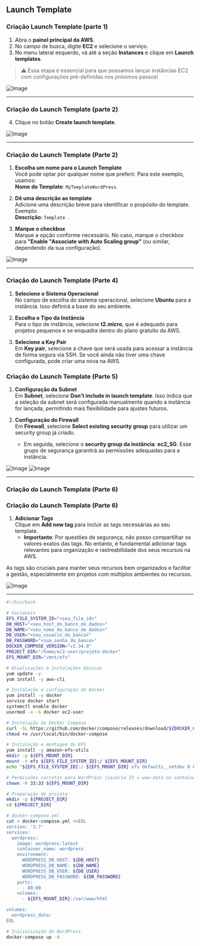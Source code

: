 ## Launch Template  
### Criação Launch Template  (parte 1)

1. Abra o **painel principal da AWS**.
2. No campo de busca, digite **EC2** e selecione o serviço.
3. No menu lateral esquerdo, vá até a seção **Instances** e clique em **Launch templates**.

> ⚠️ Essa etapa é essencial para que possamos lançar instâncias EC2 com configurações pré-definidas nos próximos passos!

<img src="https://github.com/user-attachments/assets/f7897045-1ec7-4a7e-85df-52c7979ece5b" alt="Image">

---
### Criação do Launch Template (parte 2)

4. Clique no botão **Create launch template**.


<img src="https://github.com/user-attachments/assets/62a1633f-2952-45f6-ba7f-88c365efb61c" alt="Image">

---
### Criação do Launch Template (Parte 2)

1. **Escolha um nome para o Launch Template**  
   Você pode optar por qualquer nome que preferir. Para este exemplo, usamos:  
   **Nome do Template**: `MyTemplateWordPress`.

2. **Dê uma descrição ao template**  
   Adicione uma descrição breve para identificar o propósito do template. Exemplo:  
   **Descrição**: `Template `.

3. **Marque o checkbox**  
   Marque a opção conforme necessário. No caso, marque o checkbox para **"Enable "Associate with Auto Scaling group"** (ou similar, dependendo da sua configuração).

<img src="https://github.com/user-attachments/assets/991e638a-cc75-4dc2-9fb3-cb964c4b70fe" alt="Image">

---

### Criação do Launch Template (Parte 4)

1. **Selecione o Sistema Operacional**  
   No campo de escolha do sistema operacional, selecione **Ubuntu** para a instância. Isso definirá a base do seu ambiente.

2. **Escolha o Tipo da Instância**  
   Para o tipo de instância, selecione **t2.micro**, que é adequado para projetos pequenos e se enquadra dentro do plano gratuito da AWS.

3. **Selecione a Key Pair**  
   Em **Key pair**, selecione a chave que será usada para acessar a instância de forma segura via SSH. Se você ainda não tiver uma chave configurada, pode criar uma nova na AWS.

### Criação do Launch Template (Parte 5)

1. **Configuração da Subnet**  
   Em **Subnet**, selecione **Don't include in launch template**. Isso indica que a seleção da subnet será configurada manualmente quando a instância for lançada, permitindo mais flexibilidade para ajustes futuros.

2. **Configuração do Firewall**  
   Em **Firewall**, selecione **Select existing security group** para utilizar um security group já criado.  
   - Em seguida, selecione o **security group da instância**: **ec2_SG**. Esse grupo de segurança garantirá as permissões adequadas para a instância.

<img src="https://github.com/user-attachments/assets/fbeb118a-2218-4c9d-b8db-15cfb04de7fe" alt="Image">


<img src="https://github.com/user-attachments/assets/062f7e88-2686-450d-8eea-4cf3e4d37975" alt="Image">

---
### Criação do Launch Template (Parte 6)

### Criação do Launch Template (Parte 6)

1. **Adicionar Tags**  
   Clique em **Add new tag** para incluir as tags necessárias ao seu template.  
   - **Importante**: Por questões de segurança, não posso compartilhar os valores exatos das tags. No entanto, é fundamental adicionar tags relevantes para organização e rastreabilidade dos seus recursos na AWS.

As tags são cruciais para manter seus recursos bem organizados e facilitar a gestão, especialmente em projetos com múltiplos ambientes ou recursos.

<img src="https://github.com/user-attachments/assets/88767fe8-7f8a-4795-8321-dc39b7cf32c1" alt="Image">

---
```bash
#!/bin/bash

# Variáveis
EFS_FILE_SYSTEM_ID="<seu_file_id>"  
DB_HOST="<seu_host_do_banco_de_dados>"  
DB_NAME="<seu_nome_do_banco_de_dados>"  
DB_USER="<seu_usuario_do_banco>"  
DB_PASSWORD="<sua_senha_do_banco>"  
DOCKER_COMPOSE_VERSION="v2.34.0"
PROJECT_DIR="/home/ec2-user/projeto-docker"
EFS_MOUNT_DIR="/mnt/efs"  

# Atualizações e instalações básicas
yum update -y
yum install -y aws-cli

# Instalação e configuração do Docker
yum install -y docker
service docker start
systemctl enable docker
usermod -a -G docker ec2-user

# Instalação do Docker Compose
curl -SL https://github.com/docker/compose/releases/download/${DOCKER_COMPOSE_VERSION}/docker-compose-linux-x86_64 -o /usr/local/bin/docker-compose
chmod +x /usr/local/bin/docker-compose

# Instalação e montagem do EFS
yum install -y amazon-efs-utils
mkdir -p ${EFS_MOUNT_DIR}
mount -t efs ${EFS_FILE_SYSTEM_ID}:/ ${EFS_MOUNT_DIR}
echo "${EFS_FILE_SYSTEM_ID}:/ ${EFS_MOUNT_DIR} efs defaults,_netdev 0 0" >> /etc/fstab

# Permissões corretas para WordPress (usuário 33 = www-data no container)
chown -R 33:33 ${EFS_MOUNT_DIR}

# Preparação do projeto
mkdir -p ${PROJECT_DIR}
cd ${PROJECT_DIR}

# docker-compose.yml
cat > docker-compose.yml <<EOL
version: '3.7'
services:
  wordpress:
    image: wordpress:latest
    container_name: wordpress
    environment:
      WORDPRESS_DB_HOST: ${DB_HOST}
      WORDPRESS_DB_NAME: ${DB_NAME}
      WORDPRESS_DB_USER: ${DB_USER}
      WORDPRESS_DB_PASSWORD: ${DB_PASSWORD}
    ports:
      - 80:80
    volumes:
      - ${EFS_MOUNT_DIR}:/var/www/html

volumes:
  wordpress_data:
EOL

# Inicialização do WordPress
docker-compose up -d
```
